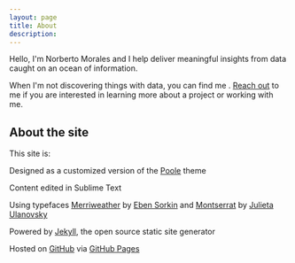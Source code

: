 ```yaml
---
layout: page
title: About
description:
---
```


Hello, I'm Norberto Morales and I help deliver meaningful insights from data caught on an ocean of information. 

When I'm not discovering things with data, you can find me       . [Reach out](http://www.norbertormorales.com/contact/) to me if you are interested in learning more about a project or working with me.

## About the site

This site is:

Designed as a customized version of the [Poole](https://github.com/poole/poole) theme

Content edited in Sublime Text

Using typefaces [Merriweather](http://www.google.com/fonts/specimen/Merriweather) by [Eben Sorkin](https://ebensorkin.wordpress.com/) and [Montserrat](http://www.google.com/fonts/specimen/Montserrat) by [Julieta Ulanovsky](http://www.zkysky.com.ar/)

Powered by [Jekyll](http://jekyllrb.com/), the open source static site generator

Hosted on [GitHub](https://github.com/moralesn/moralesn.github.io) via [GitHub Pages](https://pages.github.com/)

 
